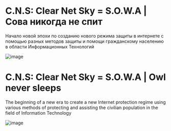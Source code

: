 # **C.N.S: Clear Net Sky = S.O.W.A | Сова никогда не спит**
Начало новой эпохи по созданию нового режима защиты в интернете 
с помощью разных методов защиты и помощи гражданскому населению в области Информационных Технологий

![image](https://github.com/AristarhUcolov/The-Future-Of-The-Technologies-Corporation/assets/56760026/f3635e6b-edbc-4451-84e8-a29c48bb1854)

# **C.N.S: Clear Net Sky = S.O.W.A | Owl never sleeps**
The beginning of a new era to create a new Internet protection regime 
using various methods of protecting and assisting the civilian population in the field of Information Technology

![image](https://github.com/AristarhUcolov/C.N.S-Clear.Net.Sky-S.O.W.A/assets/56760026/e5ac6a77-1851-4e4e-93eb-02869adca27d)
